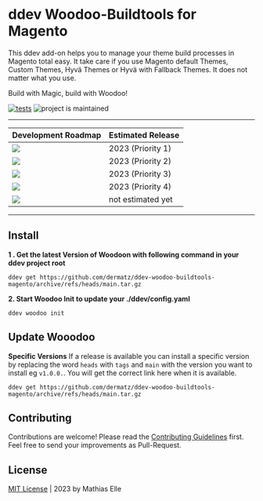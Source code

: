 # ddev Woodoo-Buildtools for Magento
This ddev add-on helps you to manage your theme build processes in Magento total easy. It take care if you use Magento default Themes, Custom Themes, Hyvä Themes or Hyvä with Fallback Themes.
It does not matter what you use.

Build with Magic, build with Woodoo!

[![tests](https://github.com/dermatz/ddev-woodoo-buildtools-magento/actions/workflows/tests.yml/badge.svg)](https://github.com/dermatz/ddev-woodoo-buildtools-magento/actions/workflows/tests.yml) ![project is maintained](https://img.shields.io/maintenance/yes/2024.svg)

---

|Development Roadmap | Estimated Release
|-|-|
|<img src="https://img.shields.io/badge/Magento_2.x-in_progress-29B6F6">| 2023 (Priority 1) |
|<img src="https://img.shields.io/badge/Magento_2_Hyvä_1.2x-in_progress-29B6F6">| 2023 (Priority 2)
|<img src="https://img.shields.io/badge/Magento_2_Hyvä_Fallback-in_progress-29B6F6">| 2023 (Priority 3)
|<img src="https://img.shields.io/badge/Magento_2_Hyvä_1.1x-in_progress-29B6F6">| 2023 (Priority 4)
|<img src="https://img.shields.io/badge/Magento_1 (_MageOne_)-planned-FFFDE7">| not estimated yet

---
## Install
**1 . Get the latest Version of Woodoon with following command in your ddev project root**
```shell
ddev get https://github.com/dermatz/ddev-woodoo-buildtools-magento/archive/refs/heads/main.tar.gz
```
**2. Start Woodoo Init to update your ./ddev/config.yaml**
```shell
ddev woodoo init
```

## Update Wooodoo
**Specific Versions**
If a release is available you can install a specific version by replacing the word `heads` with `tags` and `main` with the version you want to install eg `v1.0.0.`. You will get the correct link here when it is available.

```shell
ddev get https://github.com/dermatz/ddev-woodoo-buildtools-magento/archive/refs/heads/main.tar.gz
```

## Contributing
Contributions are welcome! Please read the [Contributing Guidelines](./CONTRIBUTING.md) first.
Feel free to send your improvements as Pull-Request.

## License
[MIT License](./MIT-LICENSES.md) | 2023 by Mathias Elle
